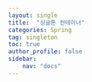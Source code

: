 ```yaml
---
layout: single
title:  "싱글톤 컨테이너"
categories: Spring
tag: singleton
toc: true
author_profile: false
sidebar:
    nav: "docs"
---
```


